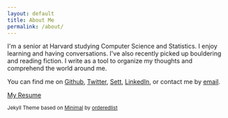 ```yaml
---
layout: default
title: About Me
permalink: /about/
---
```


I'm a senior at Harvard studying Computer Science and Statistics. I enjoy learning and having conversations. I've also recently picked up bouldering and reading fiction. I write as a tool to organize my thoughts and comprehend the world around me. 

You can find me on
<a href="https://github.com/jiang-it">Github</a>,
<a href="https://twitter.com/jiang_it">Twitter</a>,
<a href="http://sett.com/astorytoexplore">Sett</a>,
<a href="https://www.linkedin.com/in/thomasrjiang">LinkedIn</a>, 
or contact me by <a href="mailto:thomas.r.jiang+website@gmail.com">email</a>.

<a href="{{ site.url }}/files/Resume.pdf">My Resume</a>


<footer>
    <p><small>Jekyll Theme based on <a href="https://github.com/pages-themes/minimal">Minimal</a> by <a href="https://github.com/orderedlist">orderedlist</a></small></p>
</footer>
